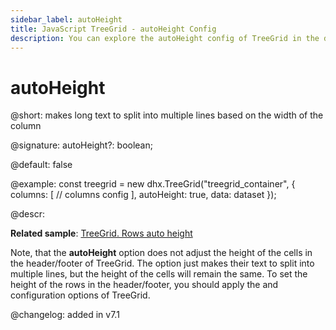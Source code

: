 ```yaml
---
sidebar_label: autoHeight
title: JavaScript TreeGrid - autoHeight Config 
description: You can explore the autoHeight config of TreeGrid in the documentation of the DHTMLX JavaScript UI library. Browse developer guides and API reference, try out code examples and live demos, and download a free 30-day evaluation version of DHTMLX Suite 7.
---
```


# autoHeight

@short: makes long text to split into multiple lines based on the width of the column

@signature: autoHeight?: boolean;

@default: false

@example:
const treegrid = new dhx.TreeGrid("treegrid_container", {
	columns: [
		// columns config
	],
	autoHeight: true,
	data: dataset
});

@descr:

**Related sample**: [TreeGrid. Rows auto height](https://snippet.dhtmlx.com/4158ftak)

Note, that the **autoHeight** option does not adjust the height of the cells in the header/footer of TreeGrid. The option just makes their text to split into multiple lines, but the height of the cells will remain the same. To set the height of the rows in the header/footer, you should apply the [](treegrid/api/treegrid_headerrowheight_config.md) and [](treegrid/api/treegrid_footerrowheight_config.md) configuration options of TreeGrid.

@changelog: added in v7.1

[comment]: # (@related: treegrid/configuration.md#autoheight-for-rows)

[comment]: # (@relatedapi: treegrid/api/treegrid_data_config.md)
